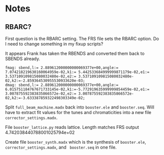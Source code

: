 # Notes

## RBARC?
First question is the RBARC setting. The FRS file sets the RBARC
option. Do I need to change something in my fixup scripts?

It appears Frank has taken the RBENDS and converted them back to SBENDS already.

```
fmag: sbend,l:= 2.889612000000000069377e+00,angle:= 7.074218219630160064959e-02,k1:= 5.442533684999999871179e-02,e1:= 3.537109109815080032480e-02,e2:= 3.537109109815080032480e-02,k2:=-2.859364530955530933620e-03;
dmag: sbend,l:= 2.889612000000000069377e+00,angle:= 6.015751184767671733145e-02,k1:=-5.772919635999999854459e-02,e1:= 3.007875592383835866572e-02,e2:= 3.007875592383835866572e-02,k2:=-3.633387859322498303349e-02;
```

Split `full_beam_machine.madx` back into `booster.ele` and `booster.seq`. Will have to extract fit values for the tunes and chromaticities into a new file `corrector_settings.madx`.

 File `booster_lattice.py` reads lattice. Length matches FRS output 4.742038440788001025794e+02
 
Create file `booster_synth.madx` which is the synthesis of `booster.ele`, `corrector_settings.madx`, and ` booster.seq` in one file.
